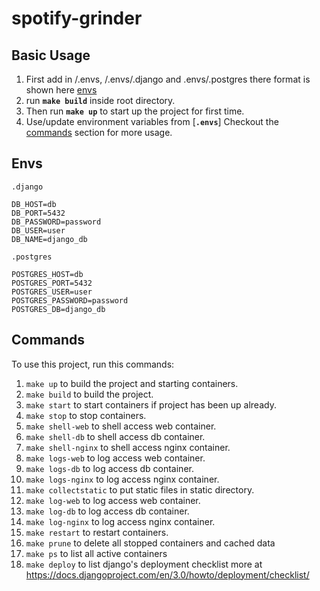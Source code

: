 # spotify-grinder

## Basic Usage
1. First add in /.envs, /.envs/.django and .envs/.postgres there format is shown here [envs](#envs)
2. run **`make build`** inside root directory.
3. Then run **`make up`** to start up the project for first time.
4. Use/update environment variables from [**`.envs`**]
Checkout the [commands](#commands) section for more usage.

## Envs
`.django`    

```
DB_HOST=db
DB_PORT=5432
DB_PASSWORD=password
DB_USER=user
DB_NAME=django_db
```

`.postgres`   

```
POSTGRES_HOST=db
POSTGRES_PORT=5432
POSTGRES_USER=user
POSTGRES_PASSWORD=password
POSTGRES_DB=django_db
```


## Commands
To use this project, run this commands:

1. `make up` to build the project and starting containers.
2. `make build` to build the project.
3. `make start` to start containers if project has been up already.
4. `make stop` to stop containers.
5. `make shell-web` to shell access web container.
6. `make shell-db` to shell access db container.
7. `make shell-nginx` to shell access nginx container.
8. `make logs-web` to log access web container.
9. `make logs-db` to log access db container.
10. `make logs-nginx` to log access nginx container.
11. `make collectstatic` to put static files in static directory.
12. `make log-web` to log access web container.
13. `make log-db` to log access db container.
14. `make log-nginx` to log access nginx container.
15. `make restart` to restart containers.
16. `make prune` to delete all stopped containers and cached data
17. `make ps` to list all active containers
18. `make deploy` to list django's deployment checklist more at https://docs.djangoproject.com/en/3.0/howto/deployment/checklist/
